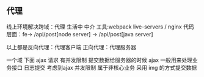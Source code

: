 ## 代理
线上环境解决跨域：代理
生活中  中介
工具:webpack live-servers / nginx
代码层面：fe-> /api/post[node server] -> /api/post[java server]

以上都是反向代理：代理客户端
正向代理：代理服务器

一个域 下面 ajax 请求 有并发限制
提交数据给服务器的时候 ajax 一般用来处理业务接口
日志提交 考虑到ajax 并发限制 属于非核心业务   采用 img 的方式提交数据